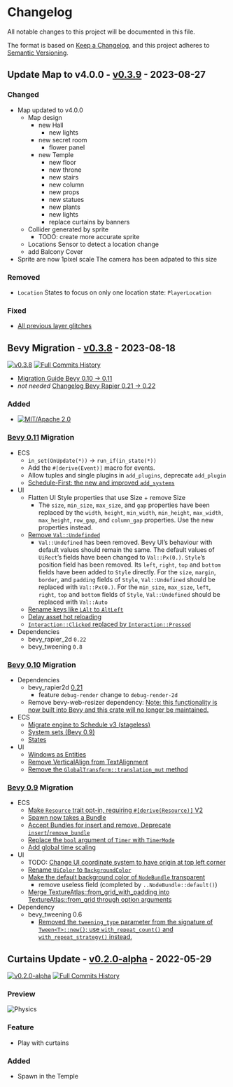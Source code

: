 # Changelog

All notable changes to this project will be documented in this file.

The format is based on [Keep a Changelog](https://keepachangelog.com/en/1.0.0/),
and this project adheres to [Semantic Versioning](https://semver.org/spec/v2.0.0.html).

## Update Map to v4.0.0 - [v0.3.9](https://github.com/Fabinistere/fabien-et-la-trahison-de-olf/releases/tag/v0.3.9) - 2023-08-27

### Changed

- Map updated to v4.0.0
  - Map design
    - new Hall
      - new lights
    - new secret room
      - flower panel
    - new Temple
      - new floor
      - new throne
      - new stairs
      - new column
      - new props
      - new statues
      - new plants
      - new lights
      - replace curtains by banners
  - Collider generated by sprite
    - TODO: create more accurate sprite
  - Locations Sensor to detect a location change
  - add Balcony Cover
- Sprite are now 1pixel scale
  The camera has been adpated to this size

### Removed

- `Location` States to focus on only one location state: `PlayerLocation`

### Fixed

- [All previous layer glitches](https://github.com/Fabinistere/fabien-et-la-trahison-de-olf/issues/2)

## Bevy Migration - [v0.3.8](https://github.com/Fabinistere/fabien-et-la-trahison-de-olf/releases/tag/v0.3.8) - 2023-08-18

[![v0.3.8](https://img.shields.io/badge/v0.2.0alpha-gray?style=flat&logo=github&logoColor=181717&link=https://github.com/Fabinistere/fabien-et-la-trahison-de-olf/releases/tag/v0.3.8)](https://github.com/Fabinistere/fabien-et-la-trahison-de-olf/releases/tag/v0.3.8)
[![**Full Commits History**](https://img.shields.io/badge/GitHubLog-gray?style=flat&logo=github&logoColor=181717&link=https://github.com/fabinistere/fabien-et-la-trahison-de-olf/commits/v0.3.8)](https://github.com/fabinistere/fabien-et-la-trahison-de-olf/commits/v0.3.8)

- [Migration Guide Bevy 0.10 -> 0.11](https://bevyengine.org/learn/migration-guides/0.10-0.11/)
- *not needed* [Changelog Bevy Rapier 0.21 -> 0.22](https://github.com/dimforge/bevy_rapier/blob/master/CHANGELOG.md#0220-10-july-2023)

### Added

- [![MIT/Apache 2.0](https://img.shields.io/badge/license-MIT%2FApache-blue.svg)](https://github.com/fabinistere/fabien-et-la-trahison-de-olf#license)

### [Bevy 0.11](https://bevyengine.org/learn/migration-guides/0.10-0.11/) Migration

- ECS
  - `in_set(OnUpdate(*))` -> `run_if(in_state(*))`
  - Add the `#[derive(Event)]` macro for events.
  - Allow tuples and single plugins in `add_plugins`, deprecate `add_plugin`
  - [Schedule-First: the new and improved `add_systems`](https://bevyengine.org/learn/migration-guides/0.10-0.11/#schedule-first-the-new-and-improved-add-systems)
- UI
  - Flatten UI Style properties that use Size + remove Size
    - The `size`, `min_size`, `max_size`, and `gap` properties have been replaced by the `width`, `height`, `min_width`, `min_height`, `max_width`, `max_height`, `row_gap`, and `column_gap` properties. Use the new properties instead.
  - [Remove `Val::Undefinded`](https://bevyengine.org/learn/migration-guides/0.10-0.11/#remove-val-undefined)
    - `Val::Undefined` has been removed. Bevy UI’s behaviour with default values should remain the same.
    The default values of `UiRect`’s fields have been changed to `Val::Px(0.)`.
    `Style`’s position field has been removed. Its `left`, `right`, `top` and `bottom` fields have been added to `Style` directly.
    For the `size`, `margin`, `border`, and `padding` fields of `Style`, `Val::Undefined` should be replaced with `Val::Px(0.)`.
    For the `min_size`, `max_size`, `left`, `right`, `top` and `bottom` fields of `Style`, `Val::Undefined` should be replaced with `Val::Auto`
  - [Rename keys like `LAlt` to `AltLeft`](https://bevyengine.org/learn/migration-guides/0.10-0.11/#rename-keys-like-lalt-to-altleft)
  - [Delay asset hot reloading](https://bevyengine.org/learn/migration-guides/0.10-0.11/#delay-asset-hot-reloading)
  - [`Interaction::Clicked` replaced by `Interaction::Pressed`](https://bevyengine.org/learn/migration-guides/0.10-0.11/#rename-interaction-clicked-interaction-pressed)
- Dependencies
  - bevy_rapier_2d `0.22`
  - bevy_tweening `0.8`

### [Bevy 0.10](https://bevyengine.org/learn/migration-guides/0.9-0.10/) Migration

- Dependencies
  - bevy_rapier2d [0.21](https://github.com/dimforge/bevy_rapier/blob/master/CHANGELOG.md#0210--07-march-2023)
    - feature `debug-render` change to `debug-render-2d`
  - Remove bevy-web-resizer dependency: [Note: this functionality is now built into Bevy and this crate will no longer be maintained.](https://github.com/frewsxcv/bevy-web-resizer#readme)
- ECS
  - [Migrate engine to Schedule v3 (stageless)](https://bevyengine.org/learn/migration-guides/0.9-0.10/#migrate-engine-to-schedule-v3-stageless)
  - [System sets (Bevy 0.9)](https://bevyengine.org/learn/migration-guides/0.9-0.10/#system-sets-bevy-0-9)
  - [States](https://bevyengine.org/learn/migration-guides/0.9-0.10/#states)
- UI
  - [Windows as Entities](https://bevyengine.org/learn/migration-guides/0.9-0.10/#windows-as-entities)
  - [Remove VerticalAlign from TextAlignment](https://bevyengine.org/learn/migration-guides/0.9-0.10/#remove-verticalalign-from-textalignment)
  - [Remove the `GlobalTransform::translation_mut` method](https://bevyengine.org/learn/migration-guides/0.9-0.10/#remove-the-globaltransform-translation-mut-method)

### [Bevy 0.9](https://bevyengine.org/learn/migration-guides/0.8-0.9/) Migration

- ECS
  - [Make `Resource` trait opt-in, requiring `#[derive(Resource)]` V2](https://bevyengine.org/learn/migration-guides/0.8-0.9/#make-resource-trait-opt-in-requiring-derive-resource-v2)
  - [Spawn now takes a Bundle](https://bevyengine.org/learn/migration-guides/0.8-0.9/#spawn-now-takes-a-bundle)
  - [Accept Bundles for insert and remove. Deprecate `insert`/`remove_bundle`](https://bevyengine.org/learn/migration-guides/0.8-0.9/#accept-bundles-for-insert-and-remove-deprecate-insert-remove-bundle)
  - [Replace the `bool` argument of `Timer` with `TimerMode`](https://bevyengine.org/learn/migration-guides/0.8-0.9/#replace-the-bool-argument-of-timer-with-timermode)
  - [Add global time scaling](https://bevyengine.org/learn/migration-guides/0.8-0.9/#add-global-time-scaling)
- UI
  - TODO: [Change UI coordinate system to have origin at top left corner](https://bevyengine.org/learn/migration-guides/0.8-0.9/#change-ui-coordinate-system-to-have-origin-at-top-left-corner)
  - [Rename `UiColor` to `BackgroundColor`](https://bevyengine.org/learn/migration-guides/0.8-0.9/#rename-uicolor-to-backgroundcolor)
  - [Make the default background color of `NodeBundle` transparent](https://bevyengine.org/learn/migration-guides/0.8-0.9/#make-the-default-background-color-of-nodebundle-transparent)
    - remove useless field (completed by `..NodeBundle::default()`)
  - [Merge TextureAtlas::from_grid_with_padding into TextureAtlas::from_grid through option arguments](https://bevyengine.org/learn/migration-guides/0.8-0.9/#merge-textureatlas-from-grid-with-padding-into-textureatlas-from-grid-through-option-arguments)
- Dependency
  - bevy_tweening 0.6
    - [Removed the `tweening_type` parameter from the signature of `Tween<T>::new()`; use `with_repeat_count()` and `with_repeat_strategy()` instead.](https://github.com/djeedai/bevy_tweening/blob/main/CHANGELOG.md#changed-2)

## Curtains Update - [v0.2.0-alpha](https://github.com/Fabinistere/fabien-et-la-trahison-de-olf/releases/tag/v0.2.0-alpha) - 2022-05-29

[![v0.2.0-alpha](https://img.shields.io/badge/v0.2.0alpha-gray?style=flat&logo=github&logoColor=181717&link=https://github.com/Fabinistere/fabien-et-la-trahison-de-olf/releases/tag/v0.2.0-alpha)](https://github.com/Fabinistere/fabien-et-la-trahison-de-olf/releases/tag/v0.2.0-alpha)
[![**Full Commits History**](https://img.shields.io/badge/GitHubLog-gray?style=flat&logo=github&logoColor=181717&link=https://github.com/fabinistere/fabien-et-la-trahison-de-olf/commits/v0.2.0-alpha)](https://github.com/fabinistere/fabien-et-la-trahison-de-olf/commits/v0.2.0-alpha)

### Preview

![Physics](https://github.com/Fabinistere/fabien-et-la-trahison-de-olf/assets/73140258/89c2279a-9a56-4708-8812-220a8ea0645e)

### Feature

- Play with curtains

### Added

- Spawn in the Temple
